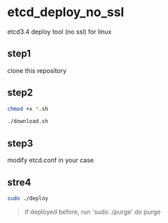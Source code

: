 # etcd_deploy_no_ssl
etcd3.4 deploy tool (no ssl) for linux

## step1

clone this repository

## step2 

```bash
chmod +x *.sh

./download.sh
```

## step3

modify etcd.conf in your case

## stre4
```bash
sudo ./deploy
```

> if deployed before, run 'sudo ./purge' do purge

